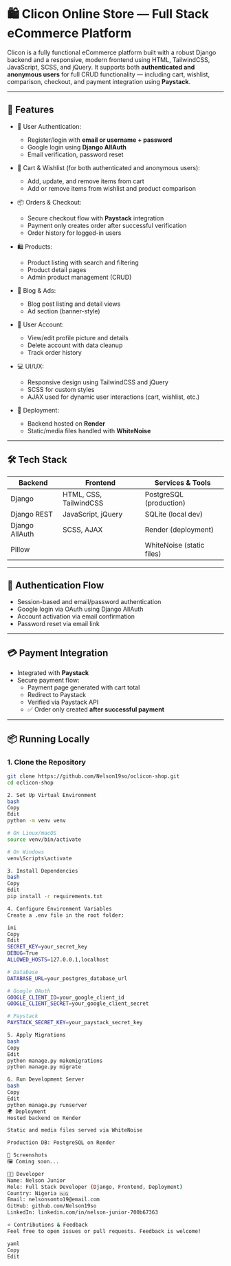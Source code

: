 # 🛍️ Clicon Online Store — Full Stack eCommerce Platform

Clicon is a fully functional eCommerce platform built with a robust Django backend and a responsive, modern frontend using HTML, TailwindCSS, JavaScript, SCSS, and jQuery. It supports both **authenticated and anonymous users** for full CRUD functionality — including cart, wishlist, comparison, checkout, and payment integration using **Paystack**.

---

## 🚀 Features

- 🔐 User Authentication:

  - Register/login with **email or username + password**
  - Google login using **Django AllAuth**
  - Email verification, password reset

- 🛒 Cart & Wishlist (for both authenticated and anonymous users):

  - Add, update, and remove items from cart
  - Add or remove items from wishlist and product comparison

- 📦 Orders & Checkout:

  - Secure checkout flow with **Paystack** integration
  - Payment only creates order after successful verification
  - Order history for logged-in users

- 🛍️ Products:

  - Product listing with search and filtering
  - Product detail pages
  - Admin product management (CRUD)

- 📝 Blog & Ads:

  - Blog post listing and detail views
  - Ad section (banner-style)

- 👤 User Account:

  - View/edit profile picture and details
  - Delete account with data cleanup
  - Track order history

- 💻 UI/UX:

  - Responsive design using TailwindCSS and jQuery
  - SCSS for custom styles
  - AJAX used for dynamic user interactions (cart, wishlist, etc.)

- 🚀 Deployment:
  - Backend hosted on **Render**
  - Static/media files handled with **WhiteNoise**

---

## 🛠️ Tech Stack

| Backend        | Frontend               | Services & Tools          |
| -------------- | ---------------------- | ------------------------- |
| Django         | HTML, CSS, TailwindCSS | PostgreSQL (production)   |
| Django REST    | JavaScript, jQuery     | SQLite (local dev)        |
| Django AllAuth | SCSS, AJAX             | Render (deployment)       |
| Pillow         |                        | WhiteNoise (static files) |

---

## 🔐 Authentication Flow

- Session-based and email/password authentication
- Google login via OAuth using Django AllAuth
- Account activation via email confirmation
- Password reset via email link

---

## 💳 Payment Integration

- Integrated with **Paystack**
- Secure payment flow:
  - Payment page generated with cart total
  - Redirect to Paystack
  - Verified via Paystack API
  - ✅ Order only created **after successful payment**

---

## 📦 Running Locally

### 1. Clone the Repository

```bash
git clone https://github.com/Nelson19so/oclicon-shop.git
cd oclicon-shop

2. Set Up Virtual Environment
bash
Copy
Edit
python -m venv venv

# On Linux/macOS
source venv/bin/activate

# On Windows
venv\Scripts\activate

3. Install Dependencies
bash
Copy
Edit
pip install -r requirements.txt

4. Configure Environment Variables
Create a .env file in the root folder:

ini
Copy
Edit
SECRET_KEY=your_secret_key
DEBUG=True
ALLOWED_HOSTS=127.0.0.1,localhost

# Database
DATABASE_URL=your_postgres_database_url

# Google OAuth
GOOGLE_CLIENT_ID=your_google_client_id
GOOGLE_CLIENT_SECRET=your_google_client_secret

# Paystack
PAYSTACK_SECRET_KEY=your_paystack_secret_key

5. Apply Migrations
bash
Copy
Edit
python manage.py makemigrations
python manage.py migrate

6. Run Development Server
bash
Copy
Edit
python manage.py runserver
🌍 Deployment
Hosted backend on Render

Static and media files served via WhiteNoise

Production DB: PostgreSQL on Render

📸 Screenshots
🖼️ Coming soon...

👨‍💻 Developer
Name: Nelson Junior
Role: Full Stack Developer (Django, Frontend, Deployment)
Country: Nigeria 🇳🇬
Email: nelsonsomto19@email.com
GitHub: github.com/Nelson19so
LinkedIn: linkedin.com/in/nelson-junior-700b67363

⭐ Contributions & Feedback
Feel free to open issues or pull requests. Feedback is welcome!

yaml
Copy
Edit
```
